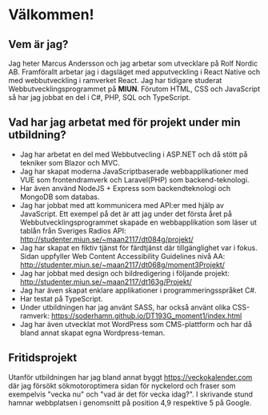 # Välkommen!
## Vem är jag? 
Jag heter Marcus Andersson och jag arbetar som utvecklare på Rolf Nordic AB. Framförallt arbetar jag i dagsläget med apputveckling i React Native och med webbutveckling i ramverket React. Jag har tidigare studerat Webbutvecklingsprogrammet på **MIUN**. Förutom HTML, CSS och JavaScript så har jag jobbat en del i C#, PHP, SQL och TypeScript.

## Vad har jag arbetat med för projekt under min utbildning?
- Jag har arbetat en del med Webbutvecling i ASP.NET och då stött på tekniker som Blazor och MVC.
- Jag har skapat moderna JavaScriptbaserade webbapplikationer med VUE som frontendramverk och Laravel(PHP) som backend-teknologi. 
- Har även använd NodeJS + Express som backendteknologi och MongoDB som databas.
- Jag har jobbat med att kommunicera med API:er med hjälp av JavaScript. Ett exempel på det är att jag under det första året på Webbutvecklingsprogrammet skapade en webbapplikation som läser ut tablån från Sveriges Radios API:
http://studenter.miun.se/~maan2117/dt084g/projekt/ 
- Jag har skapat en fiktiv tjänst för färdtjänst där tillgänglighet var i fokus. Sidan uppfyller Web Content Accessibility Guidelines nivå AA:
http://studenter.miun.se/~maan2117/dt068g/moment3Projekt/
- Jag har jobbat med design och bildredigering i följande projekt:
http://studenter.miun.se/~maan2117/dt163g/Projekt/
- Jag har även skapat enklare applikationer i programmeringsspråket C#.
- Har testat på TypeScript.
- Under utbildningen har jag använt SASS, har också använt olika CSS-ramverk: https://soderhamn.github.io/DT193G_moment1/index.html 
- Jag har även utvecklat mot WordPress som CMS-plattform och har då bland annat skapat egna Wordpress-teman.


## Fritidsprojekt
Utanför utbildningen har jag bland annat byggt https://veckokalender.com där jag försökt sökmotoroptimera sidan för nyckelord och fraser som exempelvis "vecka nu" och "vad är det för vecka idag?". I skrivande stund hamnar webbplatsen i genomsnitt på position 4,9 respektive 5 på Google.
